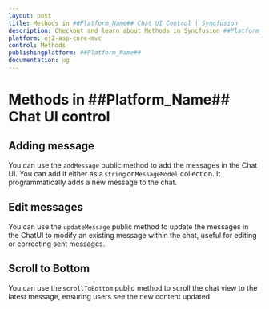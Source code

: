 ```yaml
---
layout: post
title: Methods in ##Platform_Name## Chat UI Control | Syncfusion
description: Checkout and learn about Methods in Syncfusion ##Platform_Name## Chat UI control of Syncfusion Essential JS 2 and more.
platform: ej2-asp-core-mvc
control: Methods
publishingplatform: ##Platform_Name##
documentation: ug
---
```


# Methods in ##Platform_Name## Chat UI control

## Adding message

You can use the `addMessage` public method to add the messages in the Chat UI. You can add it either as a `string` or `MessageModel` collection. It programmatically adds a new message to the chat.



## Edit messages

You can use the `updateMessage` public method to update the messages in the ChatUI to modify an existing message within the chat, useful for editing or correcting sent messages.

## Scroll to Bottom

You can use the `scrollToBottom` public method to scroll the chat view to the latest message, ensuring users see the new content updated.
